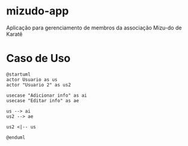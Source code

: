 # mizudo-app
Aplicação para gerenciamento de membros da associação Mizu-do de Karatê

# Caso de Uso

```plantuml
@startuml
actor Usuario as us
actor "Usuario 2" as us2

usecase "Adicionar info" as ai
usecase "Editar info" as ae

us --> ai
us2 --> ae 

us2 <|-- us

@enduml
```
